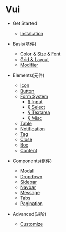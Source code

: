 # Vui

* Get Started
  * [Installation](/)

* Basis(基件)
  * [Color & Size & Font](basis/color_size.md)
  * [Grid & Layout](basis/layout.md)
  * [Modifier](basis/modifiers.md)

* Elements(元件) 
  * [Icon](elements/icon.md)
  * [Button](elements/buttons.md)
  * [Form System](elements/form.md)
    * [§ Input](elements/input.md)
    * [§ Select](elements/select.md)
    * [§ Textarea](elements/textarea.md)
    * [§ Misc](elements/form_misc.md)
  * [Table](elements/table.md)
  * [Notification](elements/notification.md)
  * [Tag](elements/tag.md)
  * [Close](elements/close.md)
  * [Box](elements/box.md)
  * [Content](elements/content.md)

* Components(组件) 
  * [Modal](components/modal.md)
  * [Dropdown](components/dropdown.md)
  * [Sidebar](components/sidebar.md)
  * [Navbar](components/navbar.md)
  * [Message](components/message.md)
  * [Tabs](components/tab.md)
  * [Pagination](components/pagination.md)

* Advanced(进阶)
  * [Customize](customize.md)

<style lang="scss">
  @import url("https://cdn.bootcss.com/animate.css/3.5.2/animate.css");
  @import url("https://maxcdn.bootstrapcdn.com/font-awesome/4.7.0/css/font-awesome.min.css");
  @import url("https://at.alicdn.com/t/font_299456_81qcthgrkonu3di.css");
  @import "~root/scss/vui.scss";
  @import "~docs_lib/common.scss";
</style>